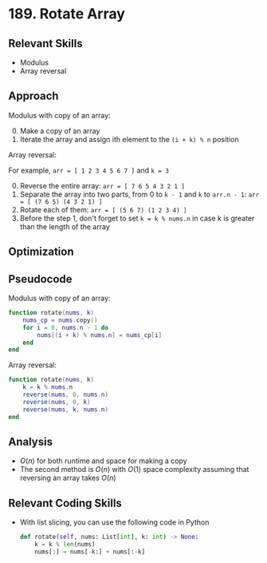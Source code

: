 # 189. Rotate Array

## Relevant Skills

- Modulus
- Array reversal

## Approach

Modulus with copy of an array:

0. Make a copy of an array
0. Iterate the array and assign ith element to the `(i + k) % n` position

Array reversal:

For example, `arr = [ 1 2 3 4 5 6 7 ]` and `k = 3`

0. Reverse the entire array: `arr = [ 7 6 5 4 3 2 1 ]`
0. Separate the array into two parts, from 0 to `k - 1` and `k` to `arr.n - 1`: `arr = [ (7 6 5) (4 3 2 1) ]`
0. Rotate each of them: `arr = [ (5 6 7) (1 2 3 4) ]`
0. Before the step 1, don't forget to set `k = k % nums.n` in case k is greater than the length of the array

## Optimization

## Pseudocode

Modulus with copy of an array:

```lua
function rotate(nums, k)
    nums_cp = nums.copy()
    for i = 0, nums.n - 1 do
        nums[(i + k) % nums.n] = nums_cp[i]
    end
end
```

Array reversal:

```lua
function rotate(nums, k)
    k = k % nums.n
    reverse(nums, 0, nums.n)
    reverse(nums, 0, k)
    reverse(nums, k, nums.n)
end
```

## Analysis

- $O(n)$ for both runtime and space for making a copy
- The second method is $O(n)$ with $O(1)$ space complexity assuming that reversing an array takes $O(n)$

## Relevant Coding Skills

- With list slicing, you can use the following code in Python
    ```python
    def rotate(self, nums: List[int], k: int) -> None:
        k = k % len(nums)
        nums[:] = nums[-k:] + nums[:-k]
    ```

